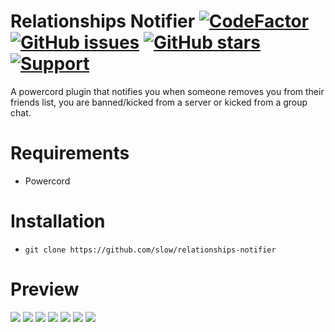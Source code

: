 # Relationships Notifier [![CodeFactor](https://www.codefactor.io/repository/github/slow/relationships-notifier/badge)](https://www.codefactor.io/repository/github/slow/relationships-notifier) [![GitHub issues](https://img.shields.io/github/issues/slow/relationships-notifier?style=flat)](https://github.com/slow/relationships-notifier/issues) [![GitHub stars](https://img.shields.io/github/stars/slow/relationships-notifier?style=flat)](https://github.com/slow/relationships-notifier/stargazers) [![Support](https://img.shields.io/discord/875126204758360094)](https://discord.gg/shnvz5ryAt)

A powercord plugin that notifies you when someone removes you from their friends list, you are banned/kicked from a server or kicked from a group chat.

# Requirements

-  Powercord

# Installation

-  `git clone https://github.com/slow/relationships-notifier`

# Preview

<img src="https://i.imgur.com/5sdFepE.png"/>
<img src="https://i.imgur.com/xs2IvJh.png"/>
<img src="https://i.imgur.com/XrPBOIQ.png"/>
<img src="https://i.imgur.com/x8Ac0HS.png"/>
<img src="https://i.imgur.com/l8vH1TX.png"/>
<img src="https://i.imgur.com/AOLOpn4.png"/>
<img src="https://i.imgur.com/SKDP0y8.png"/>

